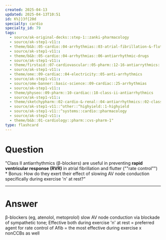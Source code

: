```yaml
---
created: 2025-04-13
updated: 2025-04-13T10:51
id: K%}}3f{20d
specialty: cardio
specialty_id: 79
tags:
  - source/ak-original-decks::step-1::zanki-pharmacology
  - source/ak-step1-v11::
  - theme/b&b::05-cardio::04-arrhythmias::03-atrial-fibrillation-&-flutter
  - source/ak-step1-v11::
  - theme/b&b::05-cardio::04-arrhythmias::06-antiarrhythmic-drugs
  - source/ak-step1-v11::
  - theme/firstaid::07-cardiovascular::05-pharm::12-16-antiarrythmics::13-class-2-b-blockers
  - source/ak-step1-v11::
  - theme/ome::09-cardiac::04-electricity::05-anti-arrhythmics
  - source/ak-step1-v11::
  - source/ome-banner::basic-science::09-cardiac::25-arrhythmias
  - source/ak-step1-v11::
  - theme/physeo::09-pharm::10-cardiac::18-class-ii-antiarrhythmics
  - source/ak-step1-v11::
  - theme/sketchypharm::02-cardio-&-renal::04-antiarrhythmics::02-class-ii
  - source/ak-step1-v11::^other::^highyield::1-highyield
  - source/ak-step1-v11::^systems::cardio::pharmacology
  - source/ak-step2-v11::
  - theme/b&b::01-cardiology::pharm::cvs-pharm-1"
type: flashcard
---
```


# Question
"Class II antiarrhythmics (β-blockers) are useful in preventing **rapid ventricular response (RVR)** in atrial fibrillation and flutter (""rate control"")    * Bonus: How do they exert their effect of slowing AV node conduction specifically during exercise 'n' at rest?"

---

# Answer
β-blockers (eg, atenolol, metoprolol) slow AV node conduction via blockade of sympathetic tone; Effective both during exercise 'n' at rest = preferred agent for rate control of Afib = the most effective during exercise x nonCCBs as well